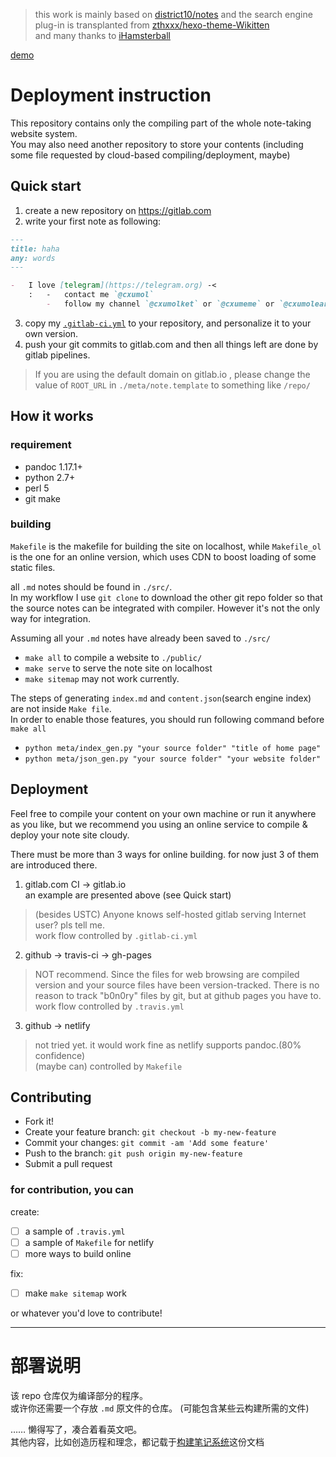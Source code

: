 > this work is mainly based on [district10/notes](https://github.com/district10/notes) 
and the search engine plug-in is transplanted from [zthxxx/hexo-theme-Wikitten](https://github.com/zthxxx/hexo-theme-Wikitten)  
and many thanks to [iHamsterball](https://github.com/iHamsterball)

[demo](http://ref.cxumol.com)

# Deployment instruction

This repository contains only the compiling part of the whole note-taking website system.   
You may also need another repository to store your contents (including some file requested by cloud-based compiling/deployment, maybe)

## Quick start

1. create a new repository on <https://gitlab.com>
2. write your first note as following:  
```markdown
---
title: haha
any: words
---

-   I love [telegram](https://telegram.org) -<
    :   -   contact me `@cxumol`
        -   follow my channel `@cxumolket` or `@cxumeme` or `@cxumolearn`
```
3. copy my [`.gitlab-ci.yml`](https://gitlab.com/cxumol/ref/raw/master/.gitlab-ci.yml) to your repository, and personalize it to your own version.
4. push your git commits to gitlab.com and then all things left are done by gitlab pipelines.

> If you are using the default domain on gitlab.io , please change the value of `ROOT_URL` in `./meta/note.template` to something like `/repo/`

## How it works

### requirement

- pandoc 1.17.1+
- python 2.7+
- perl 5
- git make

### building

`Makefile` is the makefile for building the site on localhost, while `Makefile_ol` is the one for an online version, which uses CDN to boost loading of some static files.

all `.md` notes should be found in `./src/`.   
In my workflow I use `git clone` to download the other git repo folder so that the source notes can be integrated with compiler. 
However it's not the only way for integration.

Assuming all your `.md` notes have already been saved  to `./src/`

- `make all` to compile a website to `./public/`
- `make serve` to serve the note site on localhost
- `make sitemap` may not work currently. 

The steps of generating `index.md` and  `content.json`(search engine index) are not inside `Make file`.   
In order to enable those features, you should run following command before `make all`

- `python meta/index_gen.py "your source folder" "title of home page"`
- `python meta/json_gen.py "your source folder" "your website folder"`

## Deployment

Feel free to compile your content on your own machine or run it anywhere as you like,
but we recommend you using an online service to compile & deploy your note site cloudy.

There must be more than 3 ways for online building. 
for now just 3 of them are introduced there.

1. gitlab.com CI -> gitlab.io  
   an example are presented above (see Quick start)

> (besides USTC) Anyone knows self-hosted gitlab serving Internet user? pls tell me.   
  work flow controlled by `.gitlab-ci.yml`  

2. github -> travis-ci -> gh-pages  

>  NOT recommend. Since the files for web browsing are compiled version and your source files have been version-tracked.
There is no reason to track "b0n0ry" files by git, but at github pages you have to.  
 work flow controlled by `.travis.yml` 

3. github -> netlify

> not tried yet. it would work fine as netlify supports pandoc.(80% confidence)  
  (maybe can) controlled by `Makefile`

## Contributing

- Fork it!
- Create your feature branch: `git checkout -b my-new-feature`
- Commit your changes: `git commit -am 'Add some feature'`
- Push to the branch: `git push origin my-new-feature`
- Submit a pull request

### for contribution, you can

create:  

- [ ] a sample of `.travis.yml` 
- [ ] a sample of `Makefile` for netlify
- [ ] more ways to build online

fix:

- [ ] make `make sitemap` work

or whatever you'd love to contribute!

---
# 部署说明

该 repo 仓库仅为编译部分的程序。  
或许你还需要一个存放 `.md` 原文件的仓库。
(可能包含某些云构建所需的文件)

……
懒得写了，凑合着看英文吧。  
其他内容，比如创造历程和理念，都记载于[构建笔记系统](http://www.kancloud.cn/cxumo/noting)这份文档
